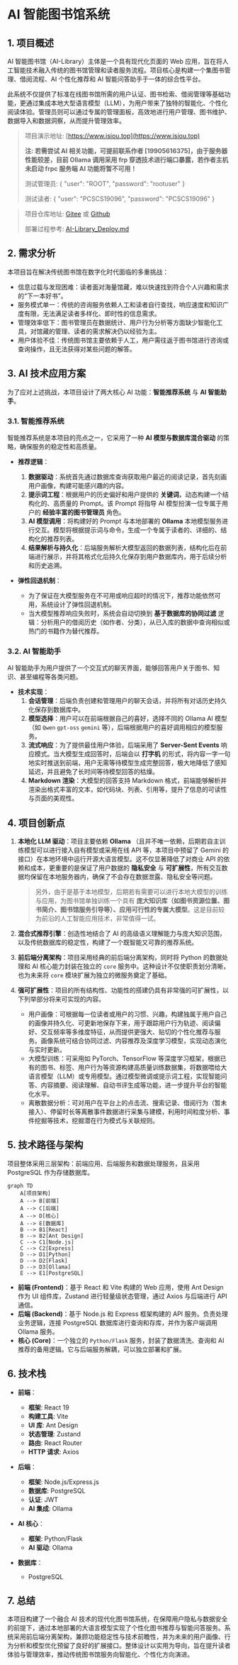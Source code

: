 # AI 智能图书馆系统

## 1. 项目概述

AI 智能图书馆（AI-Library）主体是一个具有现代化页面的 Web 应用，旨在将人工智能技术融入传统的图书馆管理和读者服务流程。项目核心是构建一个集图书管理、借阅流程、AI 个性化推荐和 AI 智能问答助手于一体的综合性平台。

此系统不仅提供了标准在线图书馆所需的用户认证、图书检索、借阅管理等基础功能，更通过集成本地大型语言模型（LLM），为用户带来了独特的智能化、个性化阅读体验。管理员则可以通过专属的管理面板，高效地进行用户管理、图书维护、数据导入和数据洞察，从而提升管理效率。

> 项目演示地址: [https://www.isiou.top](https://www.isiou.top)
>
> **注: 若需尝试 AI 相关功能，可提前联系作者 [19905616375]，由于服务器性能较差，目前 Ollama 调用采用 frp 穿透技术进行端口暴露，若作者主机未启动 frpc 服务端 AI 功能将暂不可用！**
>
> 测试管理员: { "user": "ROOT", "password": "rootuser" }
>
> 测试读者: { "user": "PCSCS19096", "password": "PCSCS19096" }

> 项目仓库地址: [Gitee](https://gitee.com/isiou/ai-library-online) 或 [Github](https://github.com/isiou/ai-library-online)
>
> 部署过程参考: [AI-Library_Deploy.md](AI-Library_Deploy.md)

## 2. 需求分析

本项目旨在解决传统图书馆在数字化时代面临的多重挑战：

- 信息过载与发现困难：读者面对海量馆藏，难以快速找到符合个人兴趣和需求的“下一本好书”。
- 服务模式单一：传统的咨询服务依赖人工和读者自行查找，响应速度和知识广度有限，无法满足读者多样化、即时性的信息需求。
- 管理效率低下：图书管理员在数据统计、用户行为分析等方面缺少智能化工具，对馆藏的管理、读者的需求解决仍以经验为主。
- 用户体验不佳：传统图书馆主要依赖于人工，用户需往返于图书馆进行咨询或查询操作，且无法获得对某些问题的解答。

## 3. AI 技术应用方案

为了应对上述挑战，本项目设计了两大核心 AI 功能：**智能推荐系统** 与 **AI 智能助手**。

### 3.1. 智能推荐系统

智能推荐系统是本项目的亮点之一，它采用了一种 **AI 模型与数据库混合驱动** 的策略，确保服务的稳定性和高质量。

- **推荐逻辑**：
  1. **数据驱动**：系统首先通过数据库查询获取用户最近的阅读记录，首先刻画用户画像，构建可能感兴趣的内容。
  2. **提示词工程**：根据用户的历史偏好和用户提供的 **关键词**，动态构建一个结构化的、高质量的 Prompt。该 Prompt 将指导 AI 模型扮演一位专属于用户的 **经验丰富的图书管理员** 角色。
  3. **AI 模型调用**：将构建好的 Prompt 与本地部署的 **Ollama** 本地模型服务进行交互。模型将根据提示词与命令，生成一个专属于读者的、详细的、结构化的推荐列表。
  4. **结果解析与持久化**：后端服务解析大模型返回的数据列表，结构化后在前端进行展示，并将其格式化后持久化保存到用户数据库内，用于后续分析和历史追溯。

- **弹性回退机制**：
  - 为了保证在大模型服务在不可用或响应超时的情况下，推荐功能依然可用，系统设计了弹性回退机制。
  - 当大模型推荐响应失败时，系统会自动切换到 **基于数据库的协同过滤** 逻辑：分析用户的借阅历史（如作者、分类），从已入库的数据中查询相似或热门的书籍作为替代推荐。

### 3.2. AI 智能助手

AI 智能助手为用户提供了一个交互式的聊天界面，能够回答用户关于图书、知识、甚至编程等各类问题。

- **技术实现**：
  1. **会话管理**：后端负责创建和管理用户的聊天会话，并将所有对话历史持久化保存到数据库中。
  2. **模型选择**：用户可以在前端根据自己的喜好，选择不同的 Ollama AI 模型（如 `Qwen` `gpt-oss` `gemini` 等），后端根据用户的喜好调用相应的模型服务。
  3. **流式响应**：为了提供最佳用户体验，后端采用了 **Server-Sent Events** 响应模式。当大模型生成回答时，后端会以 **打字机** 的形式，将内容一字一句地实时推送到前端，用户无需等待模型生成完整回答，极大地降低了感知延迟，并且避免了长时间等待模型回答的枯燥。
  4. **Markdown 渲染**：大模型的回答支持 Markdown 格式，前端能够解析并渲染出格式丰富的文本，如代码块、列表、引用等，提升了信息的可读性与页面的美观性。

## 4. 项目创新点

1.  **本地化 LLM 驱动**：项目主要依赖 **Ollama** （且并不唯一依赖，后期若自主训练模型可以进行接入自有模型或采用在线 API 等，本项目中预留了 Gemini 的接口）在本地环境中运行开源大语言模型。这不仅显著降低了对商业 API 的依赖和成本，更重要的是保证了用户数据的 **隐私安全** 与 **可扩展性**，所有交互数据均保留在本地服务器内，确保了不会存在数据泄露、隐私安全等问题。

    > 另外，由于是基于本地模型，后期若有需要可以进行本地大模型的训练与应用，为图书馆单独训练一个具有 **庞大知识库（如图书资源位置、图书简介、图书馆服务引导等）、应用可行性的专属大模型**。这是目前较为前沿的人工智能应用技术，非常值得一试。

2.  **混合式推荐引擎**：创造性地结合了 AI 的高级语义理解能力与庞大知识范围，以及传统数据库的稳定性，构建了一个既智能又可靠的推荐系统。

3.  **前后端分离架构**：项目采用经典的前后端分离架构，同时将 Python 的数据处理和 AI 核心能力封装在独立的 `core` 服务中。这种设计不仅使职责划分清晰，也为未来将 `core` 模块扩展为独立的微服务奠定了基础。

4.  **强可扩展性**：项目的所有结构性、功能性的搭建仍具有非常强的可扩展性，以下列举部分将来可实现的内容。
    - 用户画像：可根据每一位读者或用户的习惯、兴趣，构建独属于用户自己的画像并持久化、可更新地保存下来，用于跟踪用户行为轨迹、阅读偏好、交互频率等多维度特征，从而提供更强大、贴切的个性化推荐与服务。画像系统可结合协同过滤、内容推荐及深度学习模型，实现动态演化与实时更新。
    - 大模型训练：可采用如 PyTorch、TensorFlow 等深度学习框架，根据已有的图书、标签、用户行为等资源构建高质量训练数据集，将数据喂给大语言模型（LLM）或专用模型。通过模型微调或提示词工程，实现智能问答、内容摘要、阅读理解、自动书评生成等功能，进一步提升平台的智能化水平。
    - 离散数据分析：可对用户在平台上的点击流、搜索记录、借阅行为（暂未接入）、停留时长等离散事件数据进行采集与建模，利用时间粒度分析、事件挖掘等技术，挖掘潜在行为模式与关联规则。

## 5. 技术路径与架构

项目整体采用三层架构：前端应用、后端服务和数据处理服务，且采用 PostgreSQL 作为存储数据库。

```mermaid
graph TD
    A[项目架构]
    A --> B[前端]
    A --> C[后端]
    A --> D[核心]
    A --> E[数据库]
    B --> B1[React]
    B --> B2[Ant Design]
    C --> C1[Node.js]
    C --> C2[Express]
    D --> D1[Python]
    D --> D2[Flask]
    D --> D3[Ollama]
    E --> E1[PostgreSQL]
```

- **前端 (Frontend)**：基于 React 和 Vite 构建的 Web 应用，使用 Ant Design 作为 UI 组件库，Zustand 进行轻量级状态管理，通过 Axios 与后端进行 API 通信。
- **后端 (Backend)**：基于 Node.js 和 Express 框架构建的 API 服务。负责处理业务逻辑，连接 PostgreSQL 数据库进行查询和存库，并作为客户端调用 Ollama 服务。
- **核心 (Core)**：一个独立的 `Python/Flask` 服务，封装了数据清洗、查询和 AI 推荐的备用逻辑。它与后端服务解耦，可以独立部署和扩展。

## 6. 技术栈

- **前端**：
  - **框架**: React 19
  - **构建工具**: Vite
  - **UI 库**: Ant Design
  - **状态管理**: Zustand
  - **路由**: React Router
  - **HTTP 请求**: Axios

- **后端**：
  - **框架**: Node.js/Express.js
  - **数据库**: PostgreSQL
  - **认证**: JWT
  - **AI 集成**: Ollama

- **AI 核心**：
  - **框架**: Python/Flask
  - **AI 驱动**: Ollama

- **数据库**：
  - PostgreSQL

## 7. 总结

本项目构建了一个融合 AI 技术的现代化图书馆系统，在保障用户隐私与数据安全的前提下，通过本地部署的大语言模型实现了个性化图书推荐与智能问答服务。系统采用前后端分离架构，兼顾功能稳定性与技术前瞻性，并为未来的用户画像、行为分析和模型优化预留了良好的扩展接口。整体设计以实用为导向，旨在提升读者体验与管理效率，推动传统图书馆服务向智能化、个性化方向演进。
